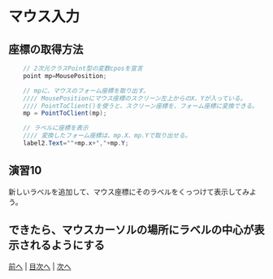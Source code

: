 # マウス入力

## 座標の取得方法
```cs
    // 2次元クラスPoint型の変数cposを宣言
    point mp=MousePosition;

    // mpに、マウスのフォーム座標を取り出す。
    //// MousePositionにマウス座標のスクリーン左上からのX、Yが入っている。
    //// PointToClient()を使うと、スクリーン座標を、フォーム座標に変換できる。
    mp = PointToClient(mp);

    // ラベルに座標を表示
    //// 変換したフォーム座標は、mp.X、mp.Yで取り出せる。
    label2.Text=""+mp.x+","+mp.Y;
```

## 演習10
新しいラベルを追加して、マウス座標にそのラベルをくっつけて表示してみよう。

できたら、マウスカーソルの場所にラベルの中心が表示されるようにする
---

[前へ](09.md) | [目次へ](README.md#%E7%9B%AE%E6%AC%A1) | [次へ](11.md)
